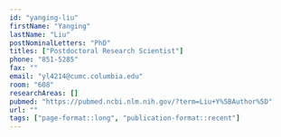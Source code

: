 ```yaml
---
id: "yanging-liu"
firstName: "Yanging"
lastName: "Liu"
postNominalLetters: "PhD"
titles: ["Postdoctoral Research Scientist"]
phone: "851-5285"
fax: ""
email: "yl4214@cumc.columbia.edu"
room: "608"
researchAreas: []
pubmed: "https://pubmed.ncbi.nlm.nih.gov/?term=Liu+Y%5BAuthor%5D"
url: ""
tags: ["page-format::long", "publication-format::recent"]
---
```

